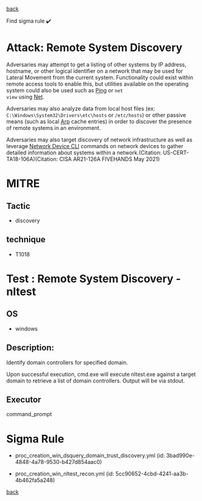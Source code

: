 
[back](../index.md)

Find sigma rule :heavy_check_mark: 

# Attack: Remote System Discovery 

Adversaries may attempt to get a listing of other systems by IP address, hostname, or other logical identifier on a network that may be used for Lateral Movement from the current system. Functionality could exist within remote access tools to enable this, but utilities available on the operating system could also be used such as  [Ping](https://attack.mitre.org/software/S0097) or <code>net view</code> using [Net](https://attack.mitre.org/software/S0039).

Adversaries may also analyze data from local host files (ex: <code>C:\Windows\System32\Drivers\etc\hosts</code> or <code>/etc/hosts</code>) or other passive means (such as local [Arp](https://attack.mitre.org/software/S0099) cache entries) in order to discover the presence of remote systems in an environment.

Adversaries may also target discovery of network infrastructure as well as leverage [Network Device CLI](https://attack.mitre.org/techniques/T1059/008) commands on network devices to gather detailed information about systems within a network.(Citation: US-CERT-TA18-106A)(Citation: CISA AR21-126A FIVEHANDS May 2021)  


# MITRE
## Tactic
  - discovery


## technique
  - T1018


# Test : Remote System Discovery - nltest
## OS
  - windows


## Description:
Identify domain controllers for specified domain.

Upon successful execution, cmd.exe will execute nltest.exe against a target domain to retrieve a list of domain controllers. Output will be via stdout.


## Executor
command_prompt

# Sigma Rule
 - proc_creation_win_dsquery_domain_trust_discovery.yml (id: 3bad990e-4848-4a78-9530-b427d854aac0)

 - proc_creation_win_nltest_recon.yml (id: 5cc90652-4cbd-4241-aa3b-4b462fa5a248)



[back](../index.md)

